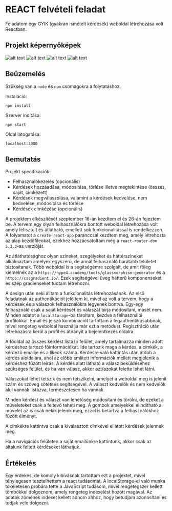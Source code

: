 # REACT felvételi feladat

Feladatom egy GYIK (gyakran ismételt kérdések) weboldal létrehozása volt Reactban.

## Projekt képernyőképek

![alt text](https://i.imgur.com/KyI0uxI.png)
![alt text](https://i.imgur.com/6UsNJRF.png)
![alt text](https://i.imgur.com/ihRaJnq.png)
![alt text](https://i.imgur.com/QU8d1WN.png)

## Beüzemelés

Szükség van a `node` és `npm` csomagokra a folytatáshoz.

Instaláció:

`npm install`

Szerver indítása:

`npm start`

Oldal látogatása:

`localhost:3000`

## Bemutatás

Projekt specifikaciók:

- Felhasználókezelés (opcionális)
- Kérdések hozzáadása, módosítása, törlése illetve megtekintése (összes, saját, címkézett)
- Kérdések megválaszolása, valamint a kérdések kedvelése, nem kedvelése, módosítása és törlése
- Kérdések címkézése (opcionális)

A projektem elkészítését szeptember 16-án kezdtem el és 26-án fejeztem be. A tervem egy olyan felhasználókra bontott weboldal létrehozása volt amely letisztult és átlátható, emellett sok funkcionalitással is rendelkezzen. A folyamatot a `create-react-app` paranccsal kezdtem meg, amely létrehozta az alap kezdőfileokat, ezekhez hozzácsatoltam még a `react-router-dom 5.3.3`-as verzióját. 

Az átláthatósághoz olyan színeket, szegélyeket és háttérszíneket alkalmaztam amelyek egyszerű, de annál felhasználó barátabb felületet biztosítanak. Több weboldal is a segítségémre szolgált, de amit főleg kiemelnék az a `https://hype4.academy/tools/glassmorphism-generator` és a `https://cssgradient.io/`. Ezek segítségével üveg hátterű komponenseket és szép gradienseket tudtam létrehozni.

A design után neki álltam a funkcionalitás létrehozásának. Az első feladatnak az authentikációt jelöltem ki, mivel az volt a tervem, hogy a kérdések és a válaszok felhasználókra legyenek bontva. Egy-egy felhasználó csak a saját kérdését és válaszát bírja módosítani, másét nem. Minden adatot a `localStorage`-ba tároltam, kezdve a felhasználói profilokkal. Email és jelszó kombinációt tartottam a legauthentikusabbnak, mivel rengeteg weboldal használja már ezt a metódust. Regisztráció után létrehozásra kerül a profil és átirányít a bejelentkezés oldalra.

A főoldal az összes kérdést listázó felület, amely tartalmazza minden adott kérdéshez tartozó főinformációkat. Ide tartozik maga a kérdés, a címkék, a kérdező emailje és a likeok száma. Kérdésre való kattintás után átdob a kérdés aloldalára, ahol az előbb említett információk mellett megjelenik a kérdéshez fűzött leírás. A kérdés alatt látható a válasz beküldéséhez szükséges felület, és ha van válasz, akkor azt/azokat felette lehet látni.

Válaszokat lehet tetszik és nem tetszikelni, amelyet a weboldal meg is jelenít szám és szöveg sötétítés segítségével. A választ kedvelők és nem kedvelők alul vannak listázva, természetesen ha vannak.

Minden kérdést és választ van lehetőség módosítani és törölni, de ezeket a műveleteket csak a feltevő teheti meg. A gombok amelyekkel elinditható a művelet az is csak nekik jelenik meg, ezzel is betartva a felhasználókhoz fűzött élményt.

A címkékre kattintva csak a kiválasztott címkével ellátott kérdések jelennek meg.

Ha a navigációs felületen a saját emailünkre kattintunk, akkor csak az általunk feltett kérdéseket láthatjuk.

## Értékelés

Egy érdekes, de komoly kihívásnak tartottam ezt a projektet, mivel ténylegesen tesztelhettem a react tudásomat. A localStorage-el való munka tökéletesen próbára tette a JavaScript tudásom, mivel rengetegszer kellett tömbökkel dolgoznom, amely rengeteg indexelést hozott magával. Az adatok zömének indexet kellett adnom ahhoz, hogy betudjam azonosítani és tudjak vele dolgozni.
